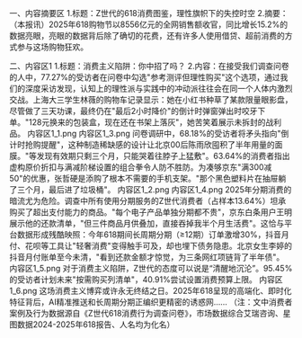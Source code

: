 一、内容摘要区
1.标题：Z世代的618消费图鉴，理性旗帜下的失控时空
2.摘要：（本报讯）2025年618购物节以8556亿元的全网销售额收官，同比增长15.2%的数据亮眼，亮眼的数据背后除了确切的花费，还有许多人使用借贷、超前消费的方式参与这场购物狂欢。

二、内容区1
1.标题：消费主义陷阱：你中招了吗？
2.内容：在接受我们调查问卷的人中，77.27%的受访者在问卷中勾选"参考测评但理性购买"这个选项，通过我们的深度采访发现，认知上的理性派与实践中的冲动派往往会在同一个人体内激烈交战。上海大三学生林薇的购物车记录显示：她在小红书种草了某款限量眼影盘，尽管做了三天功课，最终仍在"最后2小时降价"的倒计时弹窗弹出时咬牙下单。"128元换来的包装盒，现在还在书架上落灰"，她苦笑着展示未拆封的战利品。
内容区1_1.png
内容区1_3.png
问卷调研中，68.18%的受访者将矛头指向"倒计时抢购提醒"，这种制造稀缺感的设计让北京00后陈雨欣囤积了半年用量的面膜。"等发现有效期只剩三个月，只能哭着往脖子上猛敷"。63.64%的消费者指出虚构原价折扣与满减阶梯设置的组合拳令人防不胜防。为凑够京东"满300减50"的优惠，张哲硬是添购了根本不需要的手机支架。"那个黑色塑料片在抽屉躺了三个月，最后进了垃圾桶"。
内容区1_2.png
内容区1_4.png
2025年分期消费的暗流尤为危险。调查中所有使用分期服务的Z世代消费者（占样本13.64%）坦承购买了超出支付能力的商品。"每个电子产品单独分期都不贵"，京东白条用户王明展示他的还款清单，"但三件商品月供叠加，直接吞掉我半个月生活费"。这恰与平台数据形成残酷映照：今年618期间长周期分期（≥12期）订单激增30%，抖音月付、花呗等工具让"轻奢消费"变得触手可及，却也埋下债务隐患。北京女生李婷的抖音月付账单至今未清，"看到还款金额才惊觉，为三条网红项链背了半年债"。
内容区1_5.png
对于消费主义陷阱，Z世代的态度可以说是“清醒地沉沦”。95.45%的受访者计划未来"按需购买列清单"，40.91%尝试设置消费预算上限。
内容区1_6.png
这场消费主义博弈或许永无终结之日。2025年618呈现的高端化、即时化特征背后，AI精准推送和长周期分期正编织更精密的诱惑网……
（注：文中消费者案例及行为数据源自《Z世代618消费行为调查问卷》，市场数据综合艾瑞咨询、星图数据2024-2025年618报告、人名均为化名）